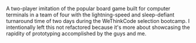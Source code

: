 A two-player imitation of the popular board game built for computer terminals
in a team of four with the lightning-speed and sleep-defiant turnaround time
of two days during the WeThinkCode selection bootcamp. I intentionally left
this not refactored because it's more about showcasing the rapidity of
prototyping accomplished by the guys and me.
